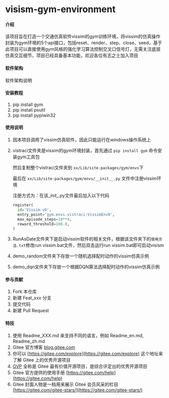 # visism-gym-environment

#### 介绍
该项目旨在打造一个交通仿真软件vissim的gym训练环境，将vissim的仿真操作封装为gym环境的5个api接口，包括reset、render、step、close、seed，基于此项目可以直接使用gym风格的强化学习算法控制交叉口信号灯，无需关注底层仿真交互细节，项目已经具备基本功能，欢迎各位有志之士加入项目

#### 软件架构
软件架构说明


#### 安装教程

1.  pip install gym 
2.  pip install  psutil
3.  pip install pypiwin32

#### 使用说明

1. 因本项目调用了vissim仿真软件，因此只能运行在windows操作系统上

2. vistraci文件夹是vissim的gym环境封装，首先通过 `pip install gym` 命令安装gym工具包

      然后复制整个vistraci文件夹到 `xx/Lib/site-packages/gym/envs`下

      最后在 `xx/Lib/site-packages/gym/envs/__init__.py` 文件中注册vissim环境

      注册方式为：在该\__init__.py文件最后加入以下代码

   ```python
   register(
     id='Vissim-v0',
     entry_point='gym.envs.vistraci:VissimEnv0',
     max_episode_steps=10**4,
     reward_threshold=100.0,
   )
   ```

3. RunAsDate文件夹下是启动vissim软件的相关文件，根据该文件夹下的`使用方法.txt`修改run vissim.bat文件，然后双击运行run vissim.bat即可启动visism

4. demo_random文件夹下存放一个随机选择配时动作的vissim仿真示例

3.  demo_dqn文件夹下存放一个根据DQN算法选择配时动作的vissim仿真示例

#### 参与贡献

1.  Fork 本仓库
2.  新建 Feat_xxx 分支
3.  提交代码
4.  新建 Pull Request


#### 特技

1.  使用 Readme\_XXX.md 来支持不同的语言，例如 Readme\_en.md, Readme\_zh.md
2.  Gitee 官方博客 [blog.gitee.com](https://blog.gitee.com)
3.  你可以 [https://gitee.com/explore](https://gitee.com/explore) 这个地址来了解 Gitee 上的优秀开源项目
4.  [GVP](https://gitee.com/gvp) 全称是 Gitee 最有价值开源项目，是综合评定出的优秀开源项目
5.  Gitee 官方提供的使用手册 [https://gitee.com/help](https://gitee.com/help)
6.  Gitee 封面人物是一档用来展示 Gitee 会员风采的栏目 [https://gitee.com/gitee-stars/](https://gitee.com/gitee-stars/)
